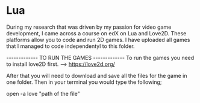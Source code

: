 # Lua

During my research that was driven by my passion for video game development, I came across a course on edX on Lua and Love2D. 
These platforms allow you to code and run 2D games. I have uploaded all games that I managed to code independentyl to this folder. 


------------- TO RUN THE GAMES -------------
To run the games you need to install love2D first. --> https://love2d.org/

After that you will need to download and save all the files for the game in one folder. Then in your terminal you would type the following; 

open -a love "path of the file"


